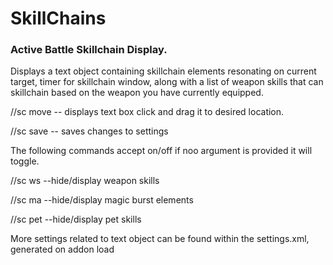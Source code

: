 # SkillChains
### Active Battle Skillchain Display.

Displays a text object containing skillchain elements resonating on current target, timer for skillchain window,
along with a list of weapon skills that can skillchain based on the weapon you have currently equipped. 

//sc move    -- displays text box click and drag it to desired location.

//sc save    -- saves changes to settings

The following commands accept on/off if noo argument is provided it will toggle.

//sc ws      --hide/display weapon skills 

//sc ma      --hide/display magic burst elements

//sc pet     --hide/display pet skills


More settings related to text object can be found within the settings.xml, generated on addon load

